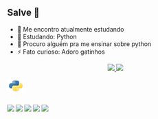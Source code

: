 ## Salve 👋

- 🔭 Me encontro atualmente estudando
- 🌱 Estudando: Python
- 🤔 Procuro alguém pra me ensinar sobre python
- ⚡ Fato curioso: Adoro gatinhos

<div align="center">
  <a href="https://twitter.com/Juniorlynsky">
  <img height="180em" src="https://github-readme-stats.vercel.app/api?username=zeddiee&show_icons=true&theme=chartreuse-dark&include_all_commits=true&count_private=true"/>
  <img height="180em" src="https://github-readme-stats.vercel.app/api/top-langs/?username=zeddiee&layout=compact&langs_count=7&theme=chartreuse-dark"/>
</div>
<div style="display: inline_block"><br>
  
  <img align="center" alt="Rafa-Python" height="30" width="40" src="https://raw.githubusercontent.com/devicons/devicon/master/icons/python/python-original.svg">
</div>
  
  ##
  
  <div> 
  <a href="https://www.youtube.com/channel/UC48rCdWqFGnkwBp-aSZhQNA" target="_blank"><img src="https://img.shields.io/badge/YouTube-FF0000?style=for-the-badge&logo=youtube&logoColor=white" target="_blank"></a>
  <a href="https://www.instagram.com/jose_lynsky/" target="_blank"><img src="https://img.shields.io/badge/-Instagram-%23E4405F?style=for-the-badge&logo=instagram&logoColor=white" target="_blank"></a>
    <a href="https://www.twitch.tv/z3ddiee" target="_blank"><img src="https://img.shields.io/badge/Twitch-9146FF?style=for-the-badge&logo=twitch&logoColor=white" target="_blank"></a>
 <a href="https://discord.gg/NqrtQDQj" target="_blank"><img src="https://img.shields.io/badge/Discord-7289DA?style=for-the-badge&logo=discord&logoColor=white" target="_blank"></a>
    <a href = "mailto:juniorlynsky@gmail.com"><img src="https://img.shields.io/badge/-Gmail-%23333?style=for-the-badge&logo=gmail&logoColor=white" target="_blank"></a>
